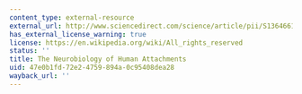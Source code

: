 ```yaml
---
content_type: external-resource
external_url: http://www.sciencedirect.com/science/article/pii/S1364661316301991
has_external_license_warning: true
license: https://en.wikipedia.org/wiki/All_rights_reserved
status: ''
title: The Neurobiology of Human Attachments
uid: 47e0b1fd-72e2-4759-894a-0c95408dea28
wayback_url: ''
---
```


